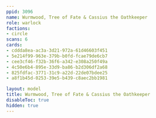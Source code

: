 ```yaml
---
ppid: 3096
name: Wurmwood, Tree of Fate & Cassius the Oathkeeper
role: warlock
factions:
- circle
scans: 6
cards:
- cddda8ea-ac3a-3d21-972a-61d46603f451
- 5e214f99-963e-379b-b0fd-fcae79de6cb7
- cee3cf46-f32b-36f6-a342-e308a250f49a
- 4c50e6b4-895e-33d9-ba86-b2d306df2a68
- 825fdfac-3771-31c9-a22d-22de07bdee25
- a8f1b45d-0253-39e5-b439-c8aec2bb1981

layout: model
title: Wurmwood, Tree of Fate & Cassius the Oathkeeper
disableToc: true
hidden: true
---
```

